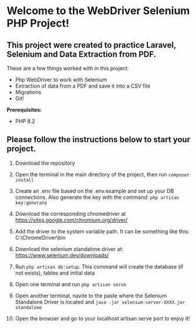 
# Welcome to the WebDriver Selenium PHP Project!

## This project were created to practice Laravel, Selenium and Data Extraction from PDF. 
These are a few things worked with in this project:
- Php WebDriver to work with Selenium
- Extraction of data from a PDF and save it into a CSV file
- Migrations
- Git!

**Prerequisites:**
- PHP 8.2
  

## Please follow the instructions below to start your project.

1) Download the repository

2) Open the terminal in the main directory of the project, then run  `composer install`

3) Create an .env file based on the .env.example and set up your DB connections. Also generate the key with the command: `php artisan key:generate`

4) Download the corresponding chromedriver at https://sites.google.com/chromium.org/driver/

5) Add the driver to the system variable path. It can be something like this: C:\ChromeDriver\bin

6) Download the selenium standalone driver at: https://www.selenium.dev/downloads/

7) Run `php artisan db:setup`. This command will create the database (if not exists), tables and initial data

8) Open one terminal and run `php artisan serve` 

9) Open another terminal, navite to the paste where the Selenium Standalone Driver is located and `java -jar selenium-server-XXXX.jar standalone`

10) Open the browser and go to your localhost artisan serve port to enjoy it! 
